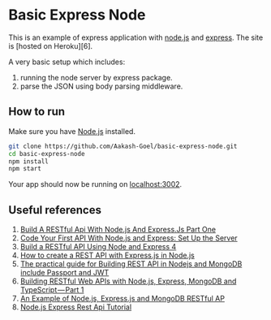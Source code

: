 # Basic Express Node

This is an example of express application with [node.js][1] and [express][2]. The site is [hosted on Heroku][6].

A very basic setup which includes:
1. running the node server by express package.
2. parse the JSON using body parsing middleware.

## How to run

Make sure you have [Node.js][1] installed.

```sh
git clone https://github.com/Aakash-Goel/basic-express-node.git
cd basic-express-node
npm install
npm start
```
Your app should now be running on [localhost:3002][3].

## Useful references
1. [Build A RESTful Api With Node.js And Express.Js Part One](https://medium.com/@purposenigeria/build-a-restful-api-with-node-js-and-express-js-d7e59c7a3dfb)
2. [Code Your First API With Node.js and Express: Set Up the Server](https://code.tutsplus.com/tutorials/code-your-first-api-with-nodejs-and-express-set-up-the-server--cms-31698)
3. [Build a RESTful API Using Node and Express 4](https://scotch.io/tutorials/build-a-restful-api-using-node-and-express-4)
4. [How to create a REST API with Express.js in Node.js](https://www.robinwieruch.de/node-express-server-rest-api/)
5. [The practical guide for Building REST API in Nodejs and MongoDB include Passport and JWT](https://hackernoon.com/the-practical-guide-for-building-rest-api-in-nodejs-and-mongodb-include-passport-and-jwt-476720b70da0)
6. [Building RESTful Web APIs with Node.js, Express, MongoDB and TypeScript — Part 1](https://itnext.io/building-restful-web-apis-with-node-js-express-mongodb-and-typescript-part-1-2-195bdaf129cf)
7. [An Example of Node.js, Express.js and MongoDB RESTful AP](https://github.com/didinj/express-api-example)
8. [Node.js Express Rest Api Tutorial](https://vegibit.com/node-js-express-rest-api-tutorial/)

[1]: https://nodejs.org/en/
[2]: http://expressjs.com/
[3]: http://localhost:3002/
